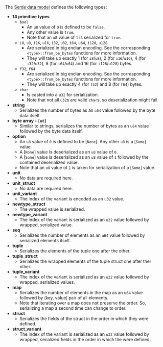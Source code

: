 The [Serde data model] defines the following types:

* **14 primitive types**
  * `bool`
    * An `u8` value of `0` is defined to be `false`.
    * Any other value is `true`.
    * Note that an `u8` value of `1` is serialized for `true`.
  * `i8`, `u8`, `i16`, `u16`, `i32`, `u32`, `i64`, `u64`, `i128`, `u128`
    * Are serialized in big endian encoding. See the corresponding
      `<type>::from_be_bytes` functions for more information.
    * They will take up exactly 1 (for `i8`/`u8`), 2 (for `i16`/`u16`),
      4 (for `i32`/`u32`), 8 (for `i64`/`u64`) and 16 (for `i128`/`u128`)
      bytes.
  * `f32`, `f64`
    * Are serialized in big endian encoding. See the corresponding
      `<type>::from_be_bytes` functions for more information.
    * They will take up exactly 4 (for `f32`) and 8 (for `f64`) bytes.
  * `char`
    * Is casted into a `u32` for serialization.
    * Note that not all `u32`s are valid `char`s, so deserialization might
      fail.
* **string**
  * Serializes the number of bytes as an `u64` value followed by the byte data
    itself.
* **byte array - `[u8]`**
  * Similar to strings, serializes the number of bytes as an `u64` value
    followed by the byte data itself.
* **option**
  * An `u8` value of `0` is defined to be [`None`]. Any other `u8` is a
    [`Some`] value.
  * A [`None`] value is deserialized as an `u8` value of `0`.
  * A [`Some`] value is deserialized as an `u8` value of `1` followed by the
    contained deserialized value.
  * Note that an `u8` value of `1` is taken for serialization of a [`Some`]
    value.
* **unit**
  * No data are required here.
* **unit_struct**
  * No data are required here.
* **unit_variant**
  * The index of the variant is encoded as an `u32` value.
* **newtype_struct**
  * The wrapped value is serialized.
* **newtype_variant**
  * The index of the variant is serialized as an `u32` value followed by
    wrapped, serialized value.
* **seq**
  * Serializes the number of elements as an `u64` value followed by serialized
    elements itself.
* **tuple**
  * Serializes the elements of the tuple one after the other.
* **tuple_struct**
  * Serializes the wrapped elements of the tuple struct one after ther other.
* **tuple_variant**
  * The index of the variant is serialized as an `u32` value followed by
    wrapped, serialized values.
* **map**
  * Serializes the number of elements in the map as an `u64` value followed by
    (key, value) pair of all elements.
  * Note that iterating over a map does not preserve the order. So, serializing
    a map a second time can change to order.
* **struct**
  * Serializes the fields of the struct in the order in which they were defined.
* **struct_variant**
  * The index of the variant is serialized as an `u32` value followed by
    wrapped, serialized fields in the order in which the were defined.

[Serde data model]: https://serde.rs/data-model.html#types

